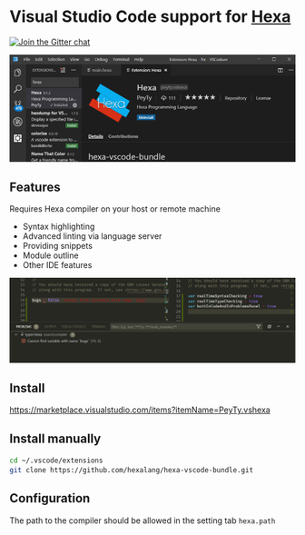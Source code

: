 # Visual Studio Code support for [Hexa](https://github.com/hexalang)

[![Join the Gitter chat](https://badges.gitter.im/hexalang/hexalang.svg)](https://gitter.im/hexalang/VSCode?utm_source=share-link&utm_medium=link&utm_campaign=share-link)

![Screenshot](screenshot.png?raw=true)

## Features

Requires Hexa compiler on your host or remote machine

 - Syntax highlighting
 - Advanced linting via language server
 - Providing snippets
 - Module outline
 - Other IDE features

![Features](features.png?raw=true)

## Install

<https://marketplace.visualstudio.com/items?itemName=PeyTy.vshexa>

## Install manually

```sh
cd ~/.vscode/extensions
git clone https://github.com/hexalang/hexa-vscode-bundle.git
```

## Configuration

The path to the compiler should be allowed in the setting tab `hexa.path`
